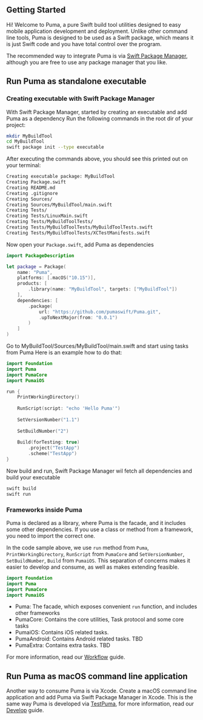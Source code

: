 ## Getting Started

Hi! Welcome to Puma, a pure Swift build tool utilities designed to easy mobile application development and deployment. Unlike other command line tools, Puma is designed to be used as a Swift package, which means it is just Swift code and you have total control over the program.

The recommended way to integrate Puma is via [Swift Package Manager](https://swift.org/package-manager/), although you are free to use any package manager that you like.

## Run Puma as standalone executable

### Creating executable with Swift Package Manager

With Swift Package Manager, started by creating an executable and add Puma as a dependency
Run the following commands in the root dir of your project:

```sh
mkdir MyBuildTool
cd MyBuildTool
swift package init --type executable
```

After executing the commands above, you should see this printed out on your terminal:

```sh
Creating executable package: MyBuildTool
Creating Package.swift
Creating README.md
Creating .gitignore
Creating Sources/
Creating Sources/MyBuildTool/main.swift
Creating Tests/
Creating Tests/LinuxMain.swift
Creating Tests/MyBuildToolTests/
Creating Tests/MyBuildToolTests/MyBuildToolTests.swift
Creating Tests/MyBuildToolTests/XCTestManifests.swift
```

Now open your `Package.swift`, add Puma as dependencies

```swift
import PackageDescription

let package = Package(
    name: "Puma",
    platforms: [.macOS("10.15")],
    products: [
        .library(name: "MyBuildTool", targets: ["MyBuildTool"])
    ],
    dependencies: [
        .package(
            url: "https://github.com/pumaswift/Puma.git",
            .upToNextMajor(from: "0.0.1")
        )
    ]
)
```

Go to MyBuildTool/Sources/MyBuildTool/main.swift and start using tasks from Puma
Here is an example how to do that:

```swift
import Foundation
import Puma
import PumaCore
import PumaiOS

run {
    PrintWorkingDirectory()
    
    RunScript(script: "echo 'Hello Puma'")
    
    SetVersionNumber("1.1")
    
    SetBuildNumber("2")
    
    Build(forTesting: true)
		.project("TestApp")
		.scheme("TestApp")
}
```

Now build and run, Swift Package Manager wil fetch all dependencies and build your executable

```sh
swift build
swift run
```

### Frameworks inside Puma

Puma is declared as a library, where Puma is the facade, and it includes some other dependencies. If you use a class or method from a framework, you need to import the correct one.

In the code sample above, we use `run` method from `Puma`, `PrintWorkingDirectory`, `RunScript` from `PumaCore` and `SetVersionNumber`, `SetBuildNumber`, `Build` from `PumaiOS`. This separation of concerns makes it easier to develop and consume, as well as makes extending feasible.

```swift
import Foundation
import Puma
import PumaCore
import PumaiOS
```

- Puma: The facade, which exposes convenient `run` function, and includes other frameworks
- PumaCore: Contains the core utilities, Task protocol and some core tasks
- PumaiOS: Contains iOS related tasks.
- PumaAndroid: Contains Android related tasks. TBD
- PumaExtra: Contains extra tasks. TBD

For more information, read our [Workflow](Workflow.md) guide.

## Run Puma as macOS command line application

Another way to consume Puma is via Xcode. Create a macOS command line application and add Puma via Swift Package Manager in Xcode. This is the same way Puma is developed via [TestPuma](https://github.com/pumaswift/Puma/tree/develop/Example/TestPuma), for more information, read our [Develop](./Develop.md) guide.

